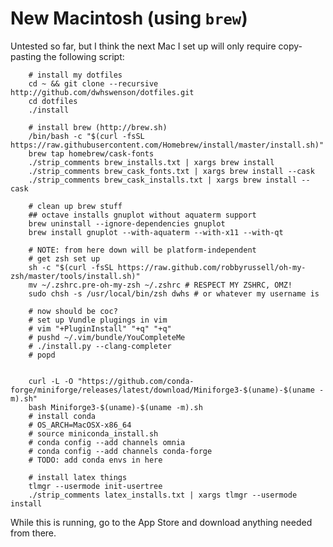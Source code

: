 # New Macintosh (using `brew`)

Untested so far, but I think the next Mac I set up will only require
copy-pasting the following script:

        # install my dotfiles
        cd ~ && git clone --recursive http://github.com/dwhswenson/dotfiles.git
        cd dotfiles
        ./install

        # install brew (http://brew.sh)
        /bin/bash -c "$(curl -fsSL https://raw.githubusercontent.com/Homebrew/install/master/install.sh)"
        brew tap homebrew/cask-fonts
        ./strip_comments brew_installs.txt | xargs brew install
        ./strip_comments brew_cask_fonts.txt | xargs brew install --cask
        ./strip_comments brew_cask_installs.txt | xargs brew install --cask

        # clean up brew stuff
        ## octave installs gnuplot without aquaterm support
        brew uninstall --ignore-dependencies gnuplot
        brew install gnuplot --with-aquaterm --with-x11 --with-qt

        # NOTE: from here down will be platform-independent
        # get zsh set up
        sh -c "$(curl -fsSL https://raw.github.com/robbyrussell/oh-my-zsh/master/tools/install.sh)"
        mv ~/.zshrc.pre-oh-my-zsh ~/.zshrc # RESPECT MY ZSHRC, OMZ!
        sudo chsh -s /usr/local/bin/zsh dwhs # or whatever my username is

        # now should be coc?
        # set up Vundle plugings in vim
        # vim "+PluginInstall" "+q" "+q"
        # pushd ~/.vim/bundle/YouCompleteMe
        # ./install.py --clang-completer
        # popd


        curl -L -O "https://github.com/conda-forge/miniforge/releases/latest/download/Miniforge3-$(uname)-$(uname -m).sh"
        bash Miniforge3-$(uname)-$(uname -m).sh
        # install conda
        # OS_ARCH=MacOSX-x86_64
        # source miniconda_install.sh
        # conda config --add channels omnia
        # conda config --add channels conda-forge
        # TODO: add conda envs in here

        # install latex things
        tlmgr --usermode init-usertree
        ./strip_comments latex_installs.txt | xargs tlmgr --usermode install

While this is running, go to the App Store and download anything needed from
there.
